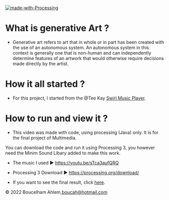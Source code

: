 [![made-with-Processing](https://upload.wikimedia.org/wikipedia/commons/thumb/2/2e/Processing_3_logo.png/600px-Processing_3_logo.png)](https://processing.org/)


# What is generative Art ?
* Generative art refers to art that in whole or in part has been created with the use of an autonomous system. An autonomous system in this context is generally one that is non-human and can independently determine features of an artwork that would otherwise require decisions made directly by the artist.

# How it all started ?

* For this project, I started from the @Tee Kay [Swirl Music Player](https://pastebin.com/vTvvemtV).



# How to run and view it ?

* This video was made with code, using processing (Java) only. It is for the final project of Multimedia.

You can download the code and run it using Processing 3, you however need the Minim Sound Libary added to make this work. 

* The music I used ► https://youtu.be/sTca3aufQRQ
* Processing 3 Download ► https://processing.org/download/


* If you want to see the final result, click [here](https://youtu.be/bH6qFdFs55E).

© 2022 Boucelham Ahlem,boucah@hotmail.com
